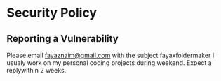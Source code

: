 # Security Policy


## Reporting a Vulnerability


Please email fayaznaim@gmail.com with the subject fayaxfoldermaker
I usualy work on my personal coding projects during weekend. 
Expect a replywithin 2 weeks. 